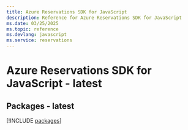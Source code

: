 ```yaml
---
title: Azure Reservations SDK for JavaScript
description: Reference for Azure Reservations SDK for JavaScript
ms.date: 03/25/2025
ms.topic: reference
ms.devlang: javascript
ms.service: reservations
---
```

# Azure Reservations SDK for JavaScript - latest
## Packages - latest
[!INCLUDE [packages](reservations-index.md)]